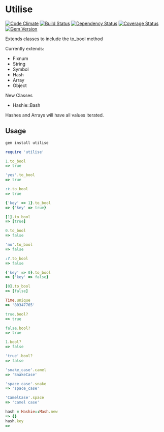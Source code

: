 Utilise
=======

[![Code Climate](https://codeclimate.com/github/benSlaughter/utilise.png)](https://codeclimate.com/github/benSlaughter/utilise)
[![Build Status](https://travis-ci.org/benSlaughter/utilise.png?branch=master)](https://travis-ci.org/benSlaughter/utilise)
[![Dependency Status](https://gemnasium.com/benSlaughter/utilise.png)](https://gemnasium.com/benSlaughter/utilise)
[![Coverage Status](https://coveralls.io/repos/benSlaughter/utilise/badge.png)](https://coveralls.io/r/benSlaughter/utilise)
[![Gem Version](https://badge.fury.io/rb/utilise.png)](http://badge.fury.io/rb/utilise)

Extends classes to include the to_bool method

Currently extends:
 * Fixnum
 * String
 * Symbol
 * Hash
 * Array
 * Object

New Classes
 * Hashie::Bash

Hashes and Arrays will have all values iterated.

## Usage

```ruby
gem install utilise
```

```ruby
require 'utilise'
```

```ruby
1.to_bool
=> true

'yes'.to_bool
=> true

:t.to_bool
=> true

{'key' => 1}.to_bool
=> {'key' => true}

[1].to_bool
=> [true]
```

```ruby
0.to_bool
=> false

'no'.to_bool
=> false

:f.to_bool
=> false

{'key' => 0}.to_bool
=> {'key' => false}

[0].to_bool
=> [false]
```

```ruby
Time.unique
=> '80347765'
```

```ruby
true.bool?
=> true

false.bool?
=> true

1.bool?
=> false

'true'.bool?
=> false
```

```ruby
'snake_case'.camel
=> 'SnakeCase'

'space case'.snake
=> 'space_case'

'CamelCase'.space
=> 'camel case'
```

```ruby
hash = Hashie::Mash.new
=> {}
hash.key
=> 
```
